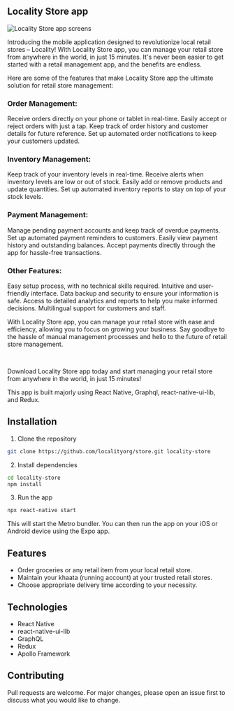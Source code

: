## Locality Store app

<img src="https://www.ec2server.online/localityorg/logo/screensstore.png" alt="Locality Store app screens"/>

Introducing the mobile application designed to revolutionize local retail stores – Locality! With Locality Store app, you can manage your retail store from anywhere in the world, in just 15 minutes. It's never been easier to get started with a retail management app, and the benefits are endless.

Here are some of the features that make Locality Store app the ultimate solution for retail store management:

### Order Management:

Receive orders directly on your phone or tablet in real-time.
Easily accept or reject orders with just a tap.
Keep track of order history and customer details for future reference.
Set up automated order notifications to keep your customers updated.

### Inventory Management:

Keep track of your inventory levels in real-time.
Receive alerts when inventory levels are low or out of stock.
Easily add or remove products and update quantities.
Set up automated inventory reports to stay on top of your stock levels.

### Payment Management:

Manage pending payment accounts and keep track of overdue payments.
Set up automated payment reminders to customers.
Easily view payment history and outstanding balances.
Accept payments directly through the app for hassle-free transactions.

### Other Features:

Easy setup process, with no technical skills required.
Intuitive and user-friendly interface.
Data backup and security to ensure your information is safe.
Access to detailed analytics and reports to help you make informed decisions.
Multilingual support for customers and staff.

With Locality Store app, you can manage your retail store with ease and efficiency, allowing you to focus on growing your business. Say goodbye to the hassle of manual management processes and hello to the future of retail store management.

<br/>

Download Locality Store app today and start managing your retail store from anywhere in the world, in just 15 minutes!

This app is built majorly using React Native, Graphql, react-native-ui-lib, and Redux.

## Installation

1. Clone the repository

```bash
git clone https://github.com/localityorg/store.git locality-store
```

2. Install dependencies

```bash
cd locality-store
npm install
```

3. Run the app

```bash
npx react-native start
```

This will start the Metro bundler. You can then run the app on your iOS or Android device using the Expo app.

## Features

- Order groceries or any retail item from your local retail store.
- Maintain your khaata (running account) at your trusted retail stores.
- Choose appropriate delivery time according to your necessity.

## Technologies

- React Native
- react-native-ui-lib
- GraphQL
- Redux
- Apollo Framework

## Contributing

Pull requests are welcome. For major changes, please open an issue first to discuss what you would like to change.
